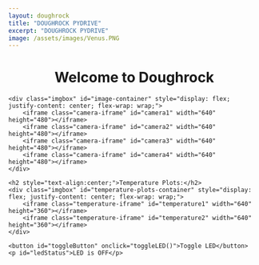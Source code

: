```yaml
---
layout: doughrock
title: "DOUGHROCK PYDRIVE"
excerpt: "DOUGHROCK PYDRIVE"
image: /assets/images/Venus.PNG
---
```


<div class="center">
    <h1 style="text-align:center;">Welcome to Doughrock</h1>

    <div class="imgbox" id="image-container" style="display: flex; justify-content: center; flex-wrap: wrap;">
        <iframe class="camera-iframe" id="camera1" width="640" height="480"></iframe>
        <iframe class="camera-iframe" id="camera2" width="640" height="480"></iframe>
        <iframe class="camera-iframe" id="camera3" width="640" height="480"></iframe>
        <iframe class="camera-iframe" id="camera4" width="640" height="480"></iframe>
    </div>

    <h2 style="text-align:center;">Temperature Plots:</h2>
    <div class="imgbox" id="temperature-plots-container" style="display: flex; justify-content: center; flex-wrap: wrap;">
        <iframe class="temperature-iframe" id="temperature1" width="640" height="360"></iframe>
        <iframe class="temperature-iframe" id="temperature2" width="640" height="360"></iframe>
    </div>

    <button id="toggleButton" onclick="toggleLED()">Toggle LED</button>
    <p id="ledStatus">LED is OFF</p>
</div>

<style>
    /* Common iframe styling */
    iframe {
        border: none;
        width: 100%;
        height: auto;
        max-width: 640px; /* Prevents exceeding the original dimensions */
    }

    /* Camera iframes with a 4:3 ratio */
    .camera-iframe {
        aspect-ratio: 4 / 3; /* Maintains 4:3 aspect ratio */
    }

    /* Temperature plot iframes with a 16:9 ratio */
    .temperature-iframe {
        aspect-ratio: 16 / 9; /* Maintains 16:9 aspect ratio */
    }

    /* Flex layout for larger screens */
    .row-layout {
        display: flex;
        flex-direction: row;
        justify-content: center;
        flex-wrap: wrap;
    }

    /* Column layout for small screens */
    .column-layout {
        display: flex;
        flex-direction: column;
    }

    /* Portrait mode adjustments for smaller screens */
    @media screen and (max-width: 768px) {
        iframe {
            width: 90%; /* Make iframes take up 90% of the screen width */
            height: auto; /* Keep height proportional to width */
        }

        .imgbox {
            display: flex;
            flex-direction: column;
            align-items: center; /* Center the iframes on smaller screens */
        }
    }
</style>

<script>
var ledState = false;

function toggleLED() {
    var toggleButton = document.getElementById('toggleButton');
    var ledStatus = document.getElementById('ledStatus');

    if (ledState) {
        // Turn LED off
        ledState = false;
        toggleButton.textContent = "Turn LED On";
        ledStatus.textContent = "LED is OFF";
    } else {
        // Turn LED on
        ledState = true;
        toggleButton.textContent = "Turn LED Off";
        ledStatus.textContent = "LED is ON";
    }
}

function appendTimestampToUrl(url) {
    const timestamp = new Date().getTime(); // Get current timestamp
    return `${url}?t=${timestamp}`; // Append timestamp to URL
}

function updateIframeSources() {
    document.getElementById('camera1').src = appendTimestampToUrl('https://drive.google.com/file/d/10b5QfBtU1xx-qggz_UjoZn0sMfJmT9ZI/preview');
    document.getElementById('camera2').src = appendTimestampToUrl('https://drive.google.com/file/d/19KHRWco6o_U3SB1Zsof58MvGyPbO6j__/preview');
    document.getElementById('camera3').src = appendTimestampToUrl('https://drive.google.com/file/d/11yc6_LOWjh5L9pXkMV1-pV8QbidulJSQ/preview');
    document.getElementById('camera4').src = appendTimestampToUrl('https://drive.google.com/file/d/1prHvQ2rbwoUfv5nf-ig4mAGznxFbePXq/preview');

    document.getElementById('temperature1').src = appendTimestampToUrl('https://drive.google.com/file/d/1CUPkHJvfNaihCiTkOycwY8zlptEwW5-r/preview');
    document.getElementById('temperature2').src = appendTimestampToUrl('https://drive.google.com/file/d/1KNUjtFYwoI3hzEsjXtSgB0L2DDajNKfH/preview');
}

// This function updates the image sources when the page loads
window.onload = function() {
    updateIframeSources();
    arrangeImages();
}

function arrangeImages() {
    const imageContainer = document.getElementById('image-container');
    const temperaturePlotsContainer = document.getElementById('temperature-plots-container');
    const screenWidth = window.innerWidth;
    const screenHeight = window.innerHeight;

    if (screenWidth < 768) {
        // Small screen (e.g., phones in portrait mode): Display images in a column
        imageContainer.classList.remove('widescreen-grid');
        imageContainer.classList.add('column-layout');
    } else if (screenWidth > screenHeight) {
        // Widescreen mode (e.g., tablets/PCs in landscape mode): Display images in a 2x2 grid
        imageContainer.classList.remove('column-layout');
        imageContainer.classList.add('widescreen-grid');
    } else {
        // Larger screens in portrait or non-widescreen mode: Display images in a row
        imageContainer.classList.remove('widescreen-grid');
        imageContainer.classList.remove('column-layout');
        imageContainer.classList.add('row-layout');
    }
}

function handleOrientationChange() {
    arrangeImages();
}

window.addEventListener('resize', handleOrientationChange);

</script>
